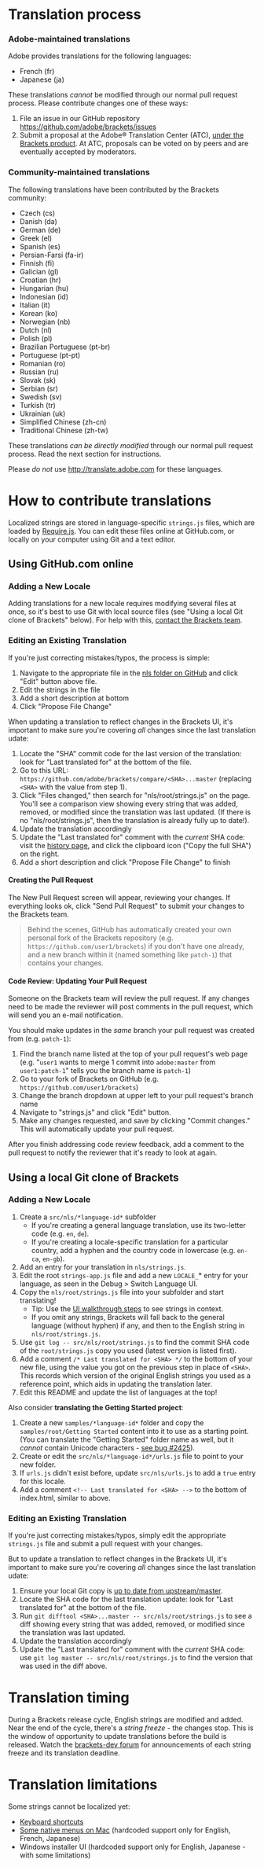 # Translation process

### Adobe-maintained translations

Adobe provides translations for the following languages:

* French (fr)
* Japanese (ja)

These translations _cannot_ be modified through our normal pull request
process. Please contribute changes one of these ways:

1. File an issue in our GitHub repository
   https://github.com/adobe/brackets/issues
2. Submit a proposal at the Adobe® Translation Center (ATC), [under the Brackets
   product](http://bit.ly/TranslateBrackets). At ATC, proposals can be voted on
   by peers and are eventually accepted by moderators.

### Community-maintained translations

The following translations have been contributed by the Brackets community:

* Czech (cs)
* Danish (da)
* German (de)
* Greek (el)
* Spanish (es)
* Persian-Farsi (fa-ir)
* Finnish (fi)
* Galician (gl)
* Croatian (hr)
* Hungarian (hu)
* Indonesian (id)
* Italian (it)
* Korean (ko)
* Norwegian (nb)
* Dutch (nl)
* Polish (pl)
* Brazilian Portuguese (pt-br)
* Portuguese (pt-pt)
* Romanian (ro)
* Russian (ru)
* Slovak (sk)
* Serbian (sr)
* Swedish (sv)
* Turkish (tr)
* Ukrainian (uk)
* Simplified Chinese (zh-cn)
* Traditional Chinese (zh-tw)

These translations _can be directly modified_ through our normal pull request
process. Read the next section for instructions.

Please _do not_ use http://translate.adobe.com for these languages.


# How to contribute translations

Localized strings are stored in language-specific `strings.js` files, which are loaded by
[Require.js](http://requirejs.org/docs/api.html#i18n). You can edit these files online at
GitHub.com, or locally on your computer using Git and a text editor.

## Using GitHub.com online

### Adding a New Locale
Adding translations for a new locale requires modifying several files at once, so
it's best to use Git with local source files (see "Using a local Git clone of Brackets"
below). For help with this, [contact the Brackets team](https://github.com/adobe/brackets#contact-info).

### Editing an Existing Translation
If you're just correcting mistakes/typos, the process is simple:

1. Navigate to the appropriate file in the [nls folder on GitHub](https://github.com/adobe/brackets/tree/master/src/nls)
and click "Edit" button above file.
2. Edit the strings in the file
3. Add a short description at bottom
4. Click "Propose File Change"

When updating a translation to reflect changes in the Brackets UI, it's important to
make sure you're covering _all_ changes since the last translation udate:

1. Locate the "SHA" commit code for the last version of the translation: look for "Last
translated for" at the bottom of the file.
2. Go to this URL: `https://github.com/adobe/brackets/compare/<SHA>...master` (replacing
`<SHA>` with the value from step 1).
3. Click "Files changed," then search for "nls/root/strings.js" on the page. You'll see a
comparison view showing every string that was added, removed, or modified since the
translation was last updated. (If there is no "nls/root/strings.js", then the translation
is already fully up to date!).
4. Update the translation accordingly
5. Update the "Last translated for" comment with the _current_ SHA code: visit the 
[history page](https://github.com/adobe/brackets/commits/master/src/nls/root/strings.js),
and click the clipboard icon ("Copy the full SHA") on the right.
6. Add a short description and click "Propose File Change" to finish

#### Creating the Pull Request
The New Pull Request screen will appear, reviewing your changes. If everything looks ok,
click "Send Pull Request" to submit your changes to the Brackets team.

> Behind the scenes, GitHub has automatically created your own personal fork of the
Brackets repository (e.g. `https://github.com/user1/brackets`) if you don't have one
already, and a new branch within it (named something like `patch-1`) that contains your
changes.

#### Code Review: Updating Your Pull Request
Someone on the Brackets team will review the pull request. If any changes need to be made
the reviewer will post comments in the pull request, which will send you an e-mail
notification.

You should make updates in the _same_ branch your pull request was created from (e.g.
`patch-1`):

1. Find the branch name listed at the top of your pull request's web page (e.g. "`user1`
   wants to merge 1 commit into `adobe:master` from `user1:patch-1`" tells you the branch
   name is `patch-1`)
2. Go to your fork of Brackets on GitHub (e.g. `https://github.com/user1/brackets`)
3. Change the branch dropdown at upper left to your pull request's branch name
4. Navigate to "strings.js" and click "Edit" button.
5. Make any changes requested, and save by clicking "Commit changes." This will
automatically update your pull request.

After you finish addressing code review feedback, add a comment to the pull request to
notify the reviewer that it's ready to look at again.


## Using a local Git clone of Brackets

### Adding a New Locale

1. Create a `src/nls/*language-id*` subfolder
    * If you're creating a general language translation, use its two-letter code (e.g. `en`, `de`).
    * If you're creating a locale-specific translation for a particular country, add a hyphen
      and the country code in lowercase (e.g. `en-ca`, `en-gb`).
2. Add an entry for your translation in `nls/strings.js`.
3. Edit the root `strings-app.js` file and add a new `LOCALE_`* entry for your language, as seen in
   the Debug > Switch Language UI.
4. Copy the `nls/root/strings.js` file into your subfolder and start translating!
    * Tip: Use the [UI walkthrough steps](https://github.com/adobe/brackets/wiki/Localization-Tests)
      to see strings in context.
    * If you omit any strings, Brackets will fall back to the general language (without hyphen) if
      any, and then to the English string in `nls/root/strings.js`.
5. Use `git log -- src/nls/root/strings.js` to find the commit SHA code of the `root/strings.js`
   copy you used (latest version is listed first).
6. Add a comment `/* Last translated for <SHA> */` to the bottom of your new file,
   using the value you got on the previous step in place of `<SHA>`. This records which
   version of the original English strings you used as a reference point, which aids in
   updating the translation later.
7. Edit this README and update the list of languages at the top!

Also consider **translating the Getting Started project**:

1. Create a new `samples/*language-id*` folder and copy the `samples/root/Getting Started`
content into it to use as a starting point. (You can translate the "Getting Started" folder
name as well, but it _cannot_ contain Unicode characters -
[see bug #2425](https://github.com/adobe/brackets/issues/2425)).
2. Create or edit the `src/nls/*language-id*/urls.js` file to point to your new folder.
3. If `urls.js` didn't exist before, update `src/nls/urls.js` to add a `true` entry for this
locale.
4. Add a comment `<!-- Last translated for <SHA> -->` to the bottom of index.html, similar
to above.


### Editing an Existing Translation
If you're just correcting mistakes/typos, simply edit the appropriate `strings.js` file and
submit a pull request with your changes.

But to update a translation to reflect changes in the Brackets UI, it's important to
make sure you're covering _all_ changes since the last translation udate:

1. Ensure your local Git copy is
[up to date from upstream/master](https://github.com/adobe/brackets/wiki/How-to-Hack-on-Brackets#getting-updates-from-the-main-repository).
2. Locate the SHA code for the last translation update: look for "Last translated for" at
the bottom of the file.
3. Run `git difftool <SHA>...master -- src/nls/root/strings.js` to see a diff showing every
string that was added, removed, or modified since the translation was last updated.
4. Update the translation accordingly
5. Update the "Last translated for" comment with the _current_ SHA code: use
`git log master -- src/nls/root/strings.js` to find the version that was used in the diff
above.



# Translation timing

During a Brackets release cycle, English strings are modified and added. Near the end of the cycle,
there's a _string freeze_ - the changes stop. This is the window of opportunity to update translations
before the build is released. Watch the [brackets-dev forum](http://groups.google.com/group/brackets-dev)
for announcements of each string freeze and its translation deadline.


# Translation limitations

Some strings cannot be localized yet:

* [Keyboard shortcuts](https://trello.com/c/4k2yalBd)
* [Some native menus on Mac](https://trello.com/c/0IsE7q02) (hardcoded support only for English, French, Japanese)
* Windows installer UI (hardcoded support only for English, Japanese - with some limitations)
